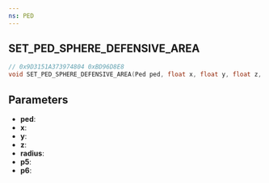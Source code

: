 ```yaml
---
ns: PED
---
```

## SET_PED_SPHERE_DEFENSIVE_AREA

```c
// 0x9D3151A373974804 0xBD96D8E8
void SET_PED_SPHERE_DEFENSIVE_AREA(Ped ped, float x, float y, float z, float radius, BOOL p5, BOOL p6);
```


## Parameters
* **ped**: 
* **x**: 
* **y**: 
* **z**: 
* **radius**: 
* **p5**: 
* **p6**: 

